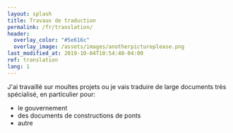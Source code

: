 ```yaml
---
layout: splash
title: Travaux de traduction
permalink: /fr/translation/
header:
  overlay_color: "#5e616c"
  overlay_image: /assets/images/anotherpictureplease.png
last_modified_at: 2019-10-04T10:54:48-04:00
ref: translation
lang: 1
---
```


J'ai travaillé sur moultes projets ou je vais traduire de large documents très spécialisé, en particulier pour:
- le gouvernement
- des documents de constructions de ponts
- autre